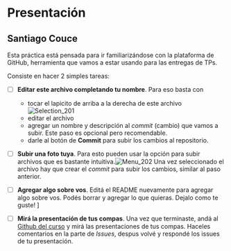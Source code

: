 # Presentación

## Santiago Couce

Esta práctica está pensada para ir familiarizándose con la plataforma de GitHub, herramienta que vamos a estar usando para las entregas de TPs.

Consiste en hacer 2 simples tareas:
- [ ] **Editar este archivo completando tu nombre**. Para eso basta con 
  - tocar el lapicito de arriba a la derecha de este archivo ![Selection_201](https://user-images.githubusercontent.com/4098184/89341982-8096af80-d678-11ea-9248-e70dab4b73f7.png)
  - editar el archivo
  - agregar un nombre y descripción al _commit_ (cambio) que vamos a subir. Este paso es opcional pero recomendable.
  - darle al botón de **Commit** para subir los cambios al repositorio.


- [ ] **Subir una foto tuya**. Para esto pueden usar la opción para subir archivos que es bastante intuitiva.![Menu_202](https://user-images.githubusercontent.com/4098184/89341973-7e345580-d678-11ea-9a96-7c117034f81a.png)
Una vez seleccionado el archivo hay que crear el _commit_ para subir los cambios, similar al paso anterior.

- [ ] **Agregar algo sobre vos**. Editá el README nuevamente para agregar algo sobre vos. Podés borrar y agregar lo que quieras. Dejalo como te guste!
]
- [ ] **Mirá la presentación de tus compas**. Una vez que terminaste, andá al [Github del curso](https://github.com/obj1unq) y mirá las presentaciones de tus compas. Haceles comentarios en la parte de _Issues_, despus volvé y respondé los issues de tu presentación.

